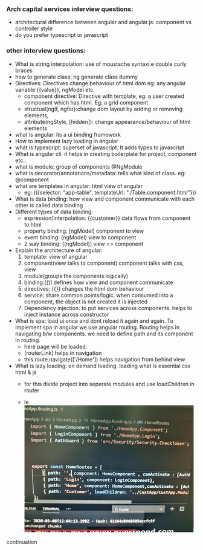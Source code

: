 ### Arch capital services interview questions:
* architectural difference between angular and angular.js: component vs controller style
* do you prefer typescript or javascript

### other interview questions:
* What is string interpolation: use of moustache syntaxi.e double curly braces
* how to generate class: ng generate class dummy
* Directives: Directives change behaviour of html dom eg: any angular variable 
    {{value}}, ngModel etc.
    * component directive: Directive with template, eg: a user created component 
    which has html. Eg: a grid component <grid></grid>
    * structual(ngIf, ngfor):change dom layout by adding or removing elements,
    * attribute(ngStyle, [hidden]): change appearance/behaviour of html elements
* what is angular: its a ui binding framework
* How to implement lazy loading in angular
* what is typescript: superset of javascript. It adds types to javascript
* What is angular cli: it helps in creating boilerplate for project, component etc..
* what is module: group of components @NgModule
* what is decorator/annotations/metadata: tells what kind of class. eg: @component
* what are templates in angular: html view of angular
    * eg: (({selector: "app-table", templateUrl: "./Table.component.html"}))
* What is data binding: how view and component communicate with each other is called data binding
* Different types of data binding:
    * expression/interpolation: <td>{{customer}}</td> data flows from component to html
    * property binding: [ngModel] component to view
    * event binding: (ngModel) view to component
    * 2 way binding: [(ngModel)] view <> component
* Explain the architecture of angular:
    1. template: view of angular
    2. component(view talks to component) component talks with css, view
    3. module(groups the components logically)
    4. binding:[()] defines how view and component communicate
    5. directives: {{}} changes the html dom behaviour
    6. service: share common points/logic. when consumed into a component, the object is not created it is injected
    7. Dependency injection: to put services across components. helps to inject instance across constructor
* What is spa: load ui once and dont reload it again and again. To implement spa in angular we use angular routing. Routing helps in navigating b/w components. we need to define path and its component in routing.
    * <router-outlet></router-outlet> here page will be loaded.
    * [routerLink] helps in navigation
    * this.route.navigate(['/Home']) helps navigation from behind view
* What is lazy loading: on demand loading. loading what is essential css html & js
    * for this divide project into seperate modules and use loadChildren in router

    * ie ![](images/angular/lazy-loading.jpg)
    
continuation